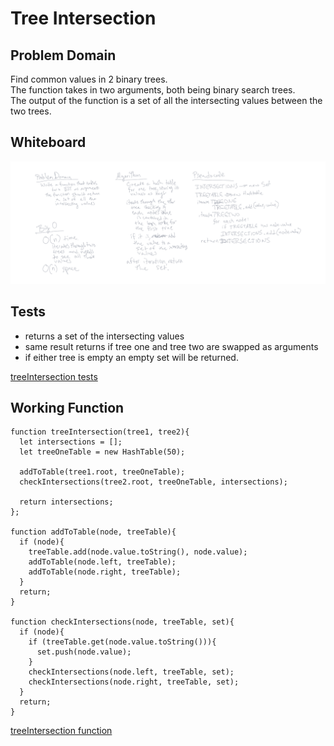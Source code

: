 # Tree Intersection

## Problem Domain

Find common values in 2 binary trees.  
The function takes in two arguments, both being binary search trees.  
The output of the function is a set of all the intersecting values between the two trees.

## Whiteboard

![whiteboard](./tree-intersection.png)

## Tests

- returns a set of the intersecting values  
- same result returns if tree one and tree two are swapped as arguments
- if either tree is empty an empty set will be returned.

[treeIntersection tests](./__tests__/tree-intersection.test.js)


## Working Function

```treeIntersection
function treeIntersection(tree1, tree2){
  let intersections = [];
  let treeOneTable = new HashTable(50);

  addToTable(tree1.root, treeOneTable);
  checkIntersections(tree2.root, treeOneTable, intersections);

  return intersections;
};

function addToTable(node, treeTable){
  if (node){
    treeTable.add(node.value.toString(), node.value);
    addToTable(node.left, treeTable);
    addToTable(node.right, treeTable);
  }
  return;
}

function checkIntersections(node, treeTable, set){
  if (node){
    if (treeTable.get(node.value.toString())){
      set.push(node.value);
    }
    checkIntersections(node.left, treeTable, set);
    checkIntersections(node.right, treeTable, set);
  }
  return;
}
```

[treeIntersection function](./function/tree-intersection.js)